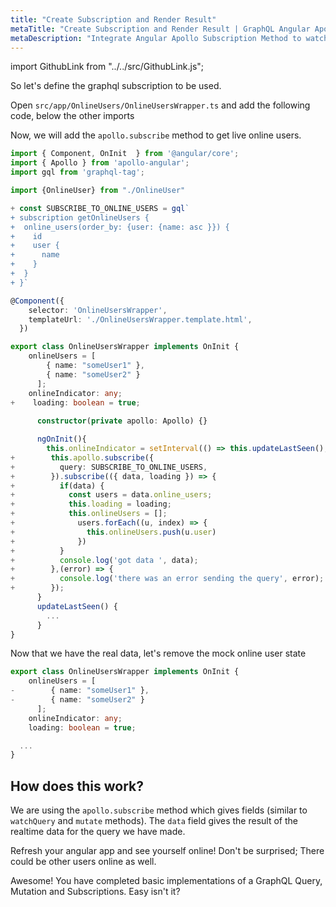 ```yaml
---
title: "Create Subscription and Render Result"
metaTitle: "Create Subscription and Render Result | GraphQL Angular Apollo Tutorial"
metaDescription: "Integrate Angular Apollo Subscription Method to watch for changes in realtime data. We use GraphQL subscriptions as an example to get live data in the Angular app"
---
```


import GithubLink from "../../src/GithubLink.js";

So let's define the graphql subscription to be used.

Open `src/app/OnlineUsers/OnlineUsersWrapper.ts` and add the following code, below the other imports

<GithubLink link="https://github.com/hasura/learn-graphql/blob/master/tutorials/frontend/angular-apollo/app-final/src/app/OnlineUsers/OnlineUsersWrapper.ts" text="src/app/OnlineUsers/OnlineUsersWrapper.ts" />

Now, we will add the `apollo.subscribe` method to get live online users.

```typescript
import { Component, OnInit  } from '@angular/core';
import { Apollo } from 'apollo-angular';
import gql from 'graphql-tag';

import {OnlineUser} from "./OnlineUser"

+ const SUBSCRIBE_TO_ONLINE_USERS = gql`
+ subscription getOnlineUsers {
+  online_users(order_by: {user: {name: asc }}) {
+    id
+    user {
+      name
+    }
+  }
+ }`

@Component({  
    selector: 'OnlineUsersWrapper',  
    templateUrl: './OnlineUsersWrapper.template.html',  
  }) 

export class OnlineUsersWrapper implements OnInit {
    onlineUsers = [
        { name: "someUser1" },
        { name: "someUser2" }
      ];
    onlineIndicator: any;
+    loading: boolean = true;
      
      constructor(private apollo: Apollo) {}

      ngOnInit(){
        this.onlineIndicator = setInterval(() => this.updateLastSeen(), 30000);
+        this.apollo.subscribe({
+          query: SUBSCRIBE_TO_ONLINE_USERS,
+        }).subscribe(({ data, loading }) => {
+          if(data) {
+            const users = data.online_users;
+            this.loading = loading;
+            this.onlineUsers = [];
+              users.forEach((u, index) => {
+                this.onlineUsers.push(u.user)
+              })
+          }
+          console.log('got data ', data);
+        },(error) => {
+          console.log('there was an error sending the query', error);
+        }); 
      }
      updateLastSeen() {
        ...
      }
}
```

Now that we have the real data, let's remove the mock online user state

```typescript
export class OnlineUsersWrapper implements OnInit {
    onlineUsers = [
-        { name: "someUser1" },
-        { name: "someUser2" }
      ];
    onlineIndicator: any;
    loading: boolean = true;

  ...
}      
```

How does this work?
-------------------

We are using the `apollo.subscribe` method  which gives fields (similar to `watchQuery` and `mutate` methods). The `data` field gives the result of the realtime data for the query we have made.

Refresh your angular app and see yourself online! Don't be surprised; There could be other users online as well.

Awesome! You have completed basic implementations of a GraphQL Query, Mutation and Subscriptions. Easy isn't it?

